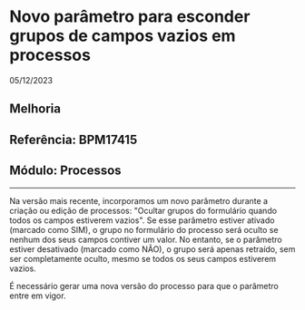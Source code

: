 # Novo parâmetro para esconder grupos de campos vazios em processos
05/12/2023
## Melhoria
## Referência: BPM17415
## Módulo: Processos
***

Na versão mais recente, incorporamos um novo parâmetro durante a criação ou edição de processos: "Ocultar grupos do formulário quando todos os campos estiverem vazios". Se esse parâmetro estiver ativado (marcado como SIM), o grupo no formulário do processo será oculto se nenhum dos seus campos contiver um valor. No entanto, se o parâmetro estiver desativado (marcado como NÃO), o grupo será apenas retraído, sem ser completamente oculto, mesmo se todos os seus campos estiverem vazios.

É necessário gerar uma nova versão do processo para que o parâmetro entre em vigor.